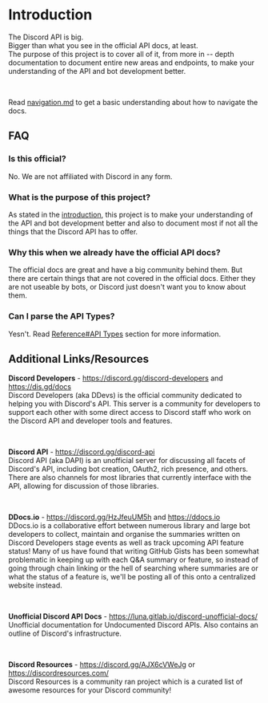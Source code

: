 # Introduction

The Discord API is big.\
Bigger than what you see in the official API docs, at least.\
The purpose of this project is to cover all of it, from more in -- depth 
documentation to document entire new areas and endpoints, to make your 
understanding of the API and bot development better.

<br>

Read 
[navigation.md](https://discord-undoc.github.io/discord-undoc-theme/kbdcombo.html) 
to get a basic understanding about how to navigate the docs.

## FAQ

### Is this official?

No. We are not affiliated with Discord in any form.

### What is the purpose of this project?

As stated in the [introduction](#introduction), this project is to make your
understanding of the API and bot development better and also to document
most if not all the things that the Discord API has to offer.

### Why this when we already have the official API docs?

The official docs are great and have a big community behind them.
But there are certain things that are not covered in the official docs.
Either they are not useable by bots, or Discord just doesn't want you to know about them.

### Can I parse the API Types?

Yesn't. Read [Reference#API Types](./reference.md#api-types) section for more information.

## Additional Links/Resources

**Discord Developers** - <https://discord.gg/discord-developers> and <https://dis.gd/docs>\
Discord Developers (aka DDevs) is the official community dedicated to helping 
you with Discord's API. This server is a community for developers to support 
each other with some direct access to Discord staff who work on the Discord 
API and developer tools and features.

<br>

**Discord API** - <https://discord.gg/discord-api>\
Discord API (aka DAPI) is an unofficial server for discussing all facets of Discord's API, 
including bot creation, OAuth2, rich presence, and others.\
There are also channels for most libraries that currently interface with 
the API, allowing for discussion of those libraries.

<br>

**DDocs.io** - <https://discord.gg/HzJfeuUM5h> and <https://ddocs.io>\
DDocs.io is a collaborative effort between numerous library and large bot 
developers to collect, maintain and organise the summaries written on Discord 
Developers stage events as well as track upcoming API feature status! Many of 
us have found that writing GitHub Gists has been somewhat problematic in keeping 
up with each Q&A summary or feature, so instead of going through chain linking 
or the hell of searching where summaries are or what the status of a feature is, 
we'll be posting all of this onto a centralized website instead.

<br>

**Unofficial Discord API Docs** - <https://luna.gitlab.io/discord-unofficial-docs/>\
Unofficial documentation for Undocumented Discord APIs. Also contains an outline 
of Discord's infrastructure.

<br>

**Discord Resources** - <https://discord.gg/AJX6cVWeJg> or <https://discordresources.com/>\
Discord Resources is a community ran project which is a curated list of awesome 
resources for your Discord community!
